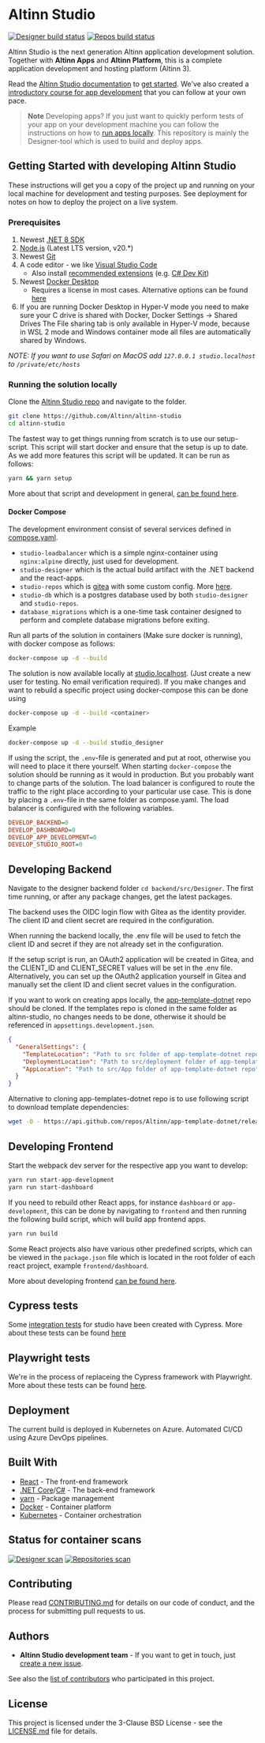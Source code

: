 # Altinn Studio

[![Designer build status](https://dev.azure.com/brreg/altinn-studio/_apis/build/status/altinn-studio/designer-master?label=studio/designer)](https://dev.azure.com/brreg/altinn-studio/_build/latest?definitionId=18)
[![Repos build status](https://dev.azure.com/brreg/altinn-studio/_apis/build/status/altinn-studio/repositories-master?label=studio/repos)](https://dev.azure.com/brreg/altinn-studio/_build/latest?definitionId=28)

Altinn Studio is the next generation Altinn application development solution. Together with **Altinn Apps** and
**Altinn Platform**, this is a complete application development and hosting platform (Altinn 3).

Read the [Altinn Studio documentation][1] to [get started][2].
We've also created a [introductory course for app development][3] that you can follow at your own pace.

> **Note** Developing apps?
> If you just want to quickly perform tests of your app on your development machine you can follow the instructions on
> how to [run apps locally][4]. This repository is mainly the Designer-tool which is used to build and
> deploy apps.

## Getting Started with developing Altinn Studio

These instructions will get you a copy of the project up and running on your local machine for development and testing purposes.
See deployment for notes on how to deploy the project on a live system.

### Prerequisites

1. Newest [.NET 8 SDK][5]
2. [Node.js][6] (Latest LTS version, v20.\*)
3. Newest [Git][7]
4. A code editor - we like [Visual Studio Code][8]
   - Also install [recommended extensions][9] (e.g. [C# Dev Kit][10])
5. Newest [Docker Desktop][11]
   - Requires a license in most cases. Alternative options can be found [here][12]
6. If you are running Docker Desktop in Hyper-V mode you need to make sure your C drive is shared with Docker, Docker
   Settings -> Shared Drives The File sharing tab is only available in Hyper-V mode, because in WSL 2 mode and Windows
   container mode all files are automatically shared by Windows.

_NOTE: If you want to use Safari on MacOS add `127.0.0.1 studio.localhost` to `/private/etc/hosts`_

### Running the solution locally

Clone the [Altinn Studio repo][13] and navigate to the folder.

```bash
git clone https://github.com/Altinn/altinn-studio
cd altinn-studio
```

The fastest way to get things running from scratch is to use our setup-script. This script will start docker and
ensure that the setup is up to date. As we add more features this script will be updated. It can be run as follows:

```bash
yarn && yarn setup
```

More about that script and development in general, [can be found here](development/README.md).

#### Docker Compose

The development environment consist of several services defined in [compose.yaml](compose.yaml).

- `studio-loadbalancer` which is a simple nginx-container using `nginx:alpine` directly, just used for development.
- `studio-designer` which is the actual build artifact with the .NET backend and the react-apps.
- `studio-repos` which is [gitea][14] with some custom config. More [here](gitea/README.md).
- `studio-db` which is a postgres database used by both `studio-designer` and `studio-repos`.
- `database_migrations` which is a one-time task container designed to perform and complete database migrations before exiting.

Run all parts of the solution in containers (Make sure docker is running), with docker compose as follows:

```bash
docker-compose up -d --build
```

The solution is now available locally at [studio.localhost][15]. (Just create a new user for testing. No email
verification required). If you make changes and want to rebuild a specific project using docker-compose this can be done using

```bash
docker-compose up -d --build <container>
```

Example

```bash
docker-compose up -d --build studio_designer
```

If using the script, the `.env`-file is generated and put at root, otherwise you will need to place it there yourself.
When starting `docker-compose` the solution should be running as it would in production. But you probably want to change
parts of the solution. The load balancer is configured to route the traffic to the right place according to your
particular use case. This is done by placing a `.env`-file in the same folder as compose.yaml. The load balancer
is configured with the following variables.

```ini
DEVELOP_BACKEND=0
DEVELOP_DASHBOARD=0
DEVELOP_APP_DEVELOPMENT=0
DEVELOP_STUDIO_ROOT=0
```

## Developing Backend

Navigate to the designer backend folder `cd backend/src/Designer`. The first time running, or after any package changes,
get the latest packages.

The backend uses the OIDC login flow with Gitea as the identity provider. The client ID and client secret are required in the configuration.

When running the backend locally, the .env file will be used to fetch the client ID and secret if they are not already set in the configuration.

If the setup script is run, an OAuth2 application will be created in Gitea, and the CLIENT_ID and CLIENT_SECRET values will be set in the .env file. Alternatively, you can set up the OAuth2 application yourself in Gitea and manually set the client ID and client secret values in the configuration.

If you want to work on creating apps locally, the [app-template-dotnet][16] repo
should be cloned. If the templates repo is cloned in the same folder as altinn-studio, no changes needs to be done,
otherwise it should be referenced in `appsettings.development.json`.

```json
{
  "GeneralSettings": {
    "TemplateLocation": "Path to src folder of app-template-dotnet repo",
    "DeploymentLocation": "Path to src/deployment folder of app-template-dotnet repo",
    "AppLocation": "Path to src/App folder of app-template-dotnet repo"
  }
}
```

Alternative to cloning app-templates-dotnet repo is to use following script to download template dependencies:

```sh
wget -O - https://api.github.com/repos/Altinn/app-template-dotnet/releases/latest | jq '.assets[]|select(.name | startswith("app-template-dotnet-") and endswith(".zip"))' | jq '.browser_download_url' | xargs wget -O apptemplate.zip && unzip apptemplate.zip && rm apptemplate.zip
```

## Developing Frontend

Start the webpack dev server for the respective app you want to develop:

```bash
yarn run start-app-development
yarn run start-dashboard
```

If you need to rebuild other React apps, for instance `dashboard` or `app-development`, this can be done by navigating
to `frontend` and then running the following build script, which will build app frontend apps.

```bash
yarn run build
```

Some React projects also have various other predefined scripts, which can be viewed in the `package.json` file
which is located in the root folder of each react project, example `frontend/dashboard`.

More about developing frontend [can be found here](frontend/README.md).

## Cypress tests

Some [integration tests][17] for studio have been created with Cypress. More about these tests can be found [here](frontend/testing/cypress/README.md)

## Playwright tests

We're in the process of replaceing the Cypress framework with Playwright.
More about these tests can be found [here](frontend/testing/playwright/README.md).

## Deployment

The current build is deployed in Kubernetes on Azure. Automated CI/CD using Azure DevOps pipelines.

## Built With

- [React][18] - The front-end framework
- [.NET Core][19]/[C#][20] - The back-end framework
- [yarn][21] - Package management
- [Docker][22] - Container platform
- [Kubernetes][23] - Container orchestration

## Status for container scans

[![Designer scan](https://github.com/altinn/altinn-studio/actions/workflows/designer-scan.yml/badge.svg)](https://github.com/Altinn/altinn-studio/actions/workflows/designer-scan.yml)
[![Repositories scan](https://github.com/altinn/altinn-studio/actions/workflows/repositories-scan.yml/badge.svg)](https://github.com/Altinn/altinn-studio/actions/workflows/repositories-scan.yml)

## Contributing

Please read [CONTRIBUTING.md](CONTRIBUTING.md) for details on our code of conduct, and the process for submitting pull requests to us.

## Authors

- **Altinn Studio development team** - If you want to get in touch, just [create a new issue][24].

See also the [list of contributors][25] who participated in this project.

## License

This project is licensed under the 3-Clause BSD License - see the [LICENSE.md](LICENSE.md) file for details.

[1]: https://docs.altinn.studio/
[2]: https://docs.altinn.studio/app/getting-started/
[3]: https://docs.altinn.studio/app/app-dev-course/
[4]: https://github.com/Altinn/app-localtest
[5]: https://dotnet.microsoft.com/download/dotnet/8.0
[6]: https://nodejs.org
[7]: https://git-scm.com/downloads
[8]: https://code.visualstudio.com/Download
[9]: https://code.visualstudio.com/docs/editor/extension-gallery#_workspace-recommended-extensions
[10]: https://marketplace.visualstudio.com/items?itemName=ms-dotnettools.csdevkit
[11]: https://www.docker.com/products/docker-desktop
[12]: https://docs.altinn.studio/community/contributing/handbook/docker/without-docker-desktop/
[13]: https://github.com/Altinn/altinn-studio
[14]: https://gitea.io/
[15]: http://studio.localhost
[16]: https://github.com/Altinn/app-template-dotnet
[17]: https://github.com/Altinn/altinn-studio/tree/main/frontend/testing/cypress
[18]: https://reactjs.org/
[19]: https://docs.microsoft.com/en-us/dotnet/core/
[20]: https://docs.microsoft.com/en-us/dotnet/csharp/
[21]: https://yarnpkg.com/
[22]: https://www.docker.com/
[23]: https://kubernetes.io/
[24]: https://github.com/Altinn/altinn-studio/issues/new/choose
[25]: https://github.com/Altinn/altinn-studio/graphs/contributors
